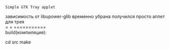     
    Simple GTK Tray applet
 зависимость от libupower-glib временно убрана
 получился просто аплет для трея<br> 
 = = ===========<br>
 build(компиляция):
 
 cd src
 make
